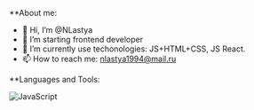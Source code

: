 **About me:
- 👋 Hi, I’m @NLastya
- 👀 I’m starting frontend developer
- 🌱 I’m currently use techonologies: JS+HTML+CSS, JS React.
- 📫 How to reach me: nlastya1994@mail.ru

**Languages and Tools:

![JavaScript](https://img.shields.io/badge/-JavaScript-090909?style=for-the-badge&logo=JavaScript&logoColor=E9D54D)


<!---
NLastya/NLastya is a ✨ special ✨ repository because its `README.md` (this file) appears on your GitHub profile.
You can click the Preview link to take a look at your changes.
--->
